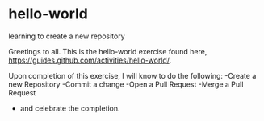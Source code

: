 # hello-world
learning to create a new repository 

Greetings to all.  This is the hello-world exercise found here,
https://guides.github.com/activities/hello-world/.  

Upon completion of this exercise,  I will know to do the following:
-Create a new Repository
-Commit a change
-Open a Pull Request
-Merge a Pull Request
- and celebrate the completion.  

